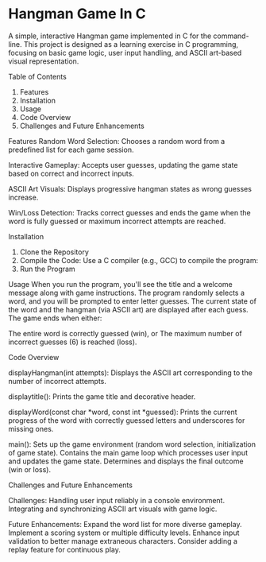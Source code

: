 # Hangman Game In C
A simple, interactive Hangman game implemented in C for the command-line. This project is designed as a learning exercise in C programming, focusing on basic game logic, user input handling, and ASCII art-based visual representation.

Table of Contents
1. Features
2. Installation
3. Usage
4. Code Overview
5. Challenges and Future Enhancements
   
Features
Random Word Selection:
Chooses a random word from a predefined list for each game session.

Interactive Gameplay:
Accepts user guesses, updating the game state based on correct and incorrect inputs.

ASCII Art Visuals:
Displays progressive hangman states as wrong guesses increase.

Win/Loss Detection:
Tracks correct guesses and ends the game when the word is fully guessed or maximum incorrect attempts are reached.

Installation
1. Clone the Repository
2. Compile the Code: Use a C compiler (e.g., GCC) to compile the program:
3. Run the Program

Usage
When you run the program, you'll see the title and a welcome message along with game instructions. The program randomly selects a word, and you will be prompted to enter letter guesses. The current state of the word and the hangman (via ASCII art) are displayed after each guess. The game ends when either:

The entire word is correctly guessed (win), or
The maximum number of incorrect guesses (6) is reached (loss).

Code Overview

displayHangman(int attempts): Displays the ASCII art corresponding to the number of incorrect attempts.

displaytitle(): Prints the game title and decorative header.

displayWord(const char *word, const int *guessed): Prints the current progress of the word with correctly guessed letters and underscores for missing ones.

main(): Sets up the game environment (random word selection, initialization of game state).
Contains the main game loop which processes user input and updates the game state.
Determines and displays the final outcome (win or loss).

Challenges and Future Enhancements

Challenges: Handling user input reliably in a console environment.
Integrating and synchronizing ASCII art visuals with game logic.

Future Enhancements: Expand the word list for more diverse gameplay.
Implement a scoring system or multiple difficulty levels.
Enhance input validation to better manage extraneous characters.
Consider adding a replay feature for continuous play.
